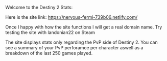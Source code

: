 Welcome to the Destiny 2 Stats:

Here is the site link: https://nervous-fermi-739b06.netlify.com/

Once I happy with how the site functions I will get a real domain name. Try testing the site with landonian22 on Steam

The site displays stats only regarding the PvP side of Destiny 2. You can see a summary of your PvP perforamce per character aswell as a breakdown of the last 250 games played.
